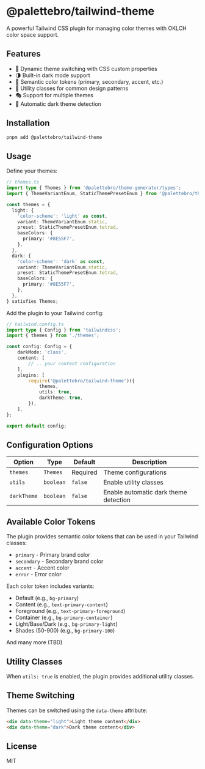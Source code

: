 # @palettebro/tailwind-theme

A powerful Tailwind CSS plugin for managing color themes with OKLCH color space support.

## Features

- 🎨 Dynamic theme switching with CSS custom properties
- 🌗 Built-in dark mode support
- 🎯 Semantic color tokens (primary, secondary, accent, etc.)
- 🔧 Utility classes for common design patterns
- 🎭 Support for multiple themes
- 📱 Automatic dark theme detection

## Installation

```bash
pnpm add @palettebro/tailwind-theme
```

## Usage

Define your themes:

```ts
// themes.ts
import type { Themes } from '@palettebro/theme-generator/types';
import { ThemeVariantEnum, StaticThemePresetEnum } from '@palettebro/theme-generator/types';

const themes = {
  light: {
    'color-scheme': 'light' as const,
    variant: ThemeVariantEnum.static,
    preset: StaticThemePresetEnum.tetrad,
    baseColors: {
      primary: '#8E55F7',
    },
  },
  dark: {
    'color-scheme': 'dark' as const,
    variant: ThemeVariantEnum.static,
    preset: StaticThemePresetEnum.tetrad,
    baseColors: {
      primary: '#8E55F7',
    },
  },
} satisfies Themes;
```

Add the plugin to your Tailwind config:

```ts
// tailwind.config.ts
import type { Config } from 'tailwindcss';
import { themes } from './themes';

const config: Config = {
    darkMode: 'class',
    content: [
        // ...your content configuration
    ],
    plugins: [
        require('@palettebro/tailwind-theme')({
            themes,
            utils: true,
            darkTheme: true,
        }),
    ],
};

export default config;
```


## Configuration Options

| Option | Type | Default | Description |
|--------|------|---------|-------------|
| `themes` | `Themes` | Required | Theme configurations |
| `utils` | `boolean` | `false` | Enable utility classes |
| `darkTheme` | `boolean` | `false` | Enable automatic dark theme detection |

## Available Color Tokens

The plugin provides semantic color tokens that can be used in your Tailwind classes:

- `primary` - Primary brand color
- `secondary` - Secondary brand color
- `accent` - Accent color
- `error` - Error color

Each color token includes variants:

- Default (e.g., `bg-primary`)
- Content (e.g., `text-primary-content`)
- Foreground (e.g., `text-primary-foreground`)
- Container (e.g., `bg-primary-container`)
- Light/Base/Dark (e.g., `bg-primary-light`)
- Shades (50-900) (e.g., `bg-primary-100`)

And many more (TBD)

## Utility Classes

When `utils: true` is enabled, the plugin provides additional utility classes.

## Theme Switching

Themes can be switched using the `data-theme` attribute:

```html
<div data-theme="light">Light theme content</div>
<div data-theme="dark">Dark theme content</div>
```

## License

MIT